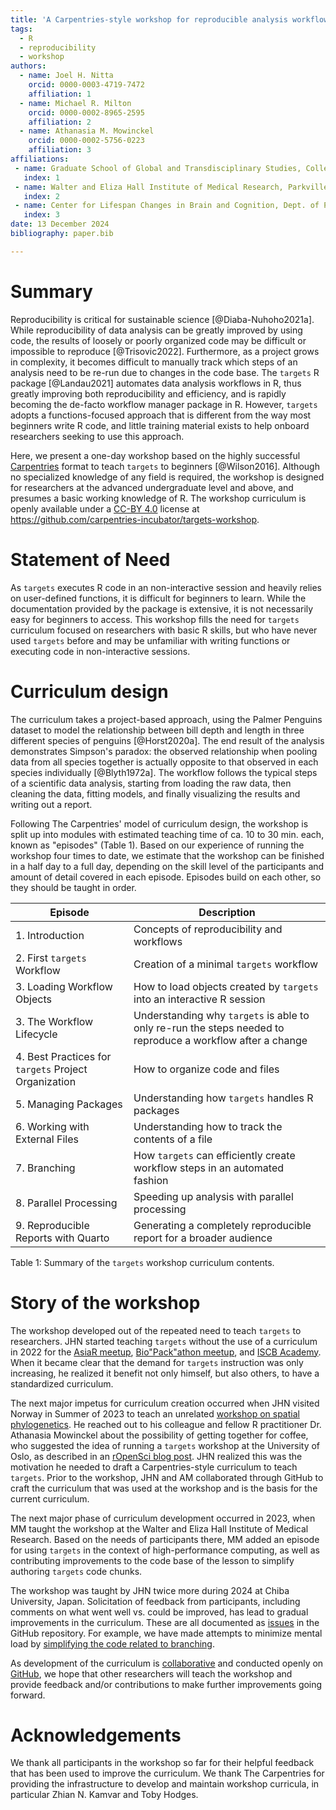 ```yaml
---
title: 'A Carpentries-style workshop for reproducible analysis workflows in R using the `targets` package'
tags:
  - R
  - reproducibility
  - workshop
authors:
  - name: Joel H. Nitta
    orcid: 0000-0003-4719-7472
    affiliation: 1
  - name: Michael R. Milton
    orcid: 0000-0002-8965-2595
    affiliation: 2
  - name: Athanasia M. Mowinckel
    orcid: 0000-0002-5756-0223
    affiliation: 3
affiliations:
 - name: Graduate School of Global and Transdisciplinary Studies, College of Liberal Arts and Sciences, Chiba University, Chiba, Japan
   index: 1
 - name: Walter and Eliza Hall Institute of Medical Research, Parkville, Victoria, Australia
   index: 2
 - name: Center for Lifespan Changes in Brain and Cognition, Dept. of Psychology, University of Oslo, Norway
   index: 3
date: 13 December 2024
bibliography: paper.bib

---
```


# Summary

Reproducibility is critical for sustainable science [@Diaba-Nuhoho2021a].
While reproducibility of data analysis can be greatly improved by using code, the results of loosely or poorly organized code may be difficult or impossible to reproduce [@Trisovic2022].
Furthermore, as a project grows in complexity, it becomes difficult to manually track which steps of an analysis need to be re-run due to changes in the code base.
The `targets` R package [@Landau2021] automates data analysis workflows in R, thus greatly improving both reproducibility and efficiency, and is rapidly becoming the de-facto workflow manager package in R.
However, `targets` adopts a functions-focused approach that is different from the way most beginners write R code, and little training material exists to help onboard researchers seeking to use this approach.

Here, we present a one-day workshop based on the highly successful [Carpentries](https://www.carpentries.org) format to teach `targets` to beginners [@Wilson2016].
Although no specialized knowledge of any field is required, the workshop is designed for researchers at the advanced undergraduate level and above, and presumes a basic working knowledge of R.
The workshop curriculum is openly available under a [CC-BY 4.0](https://creativecommons.org/licenses/by-sa/4.0/) license at <https://github.com/carpentries-incubator/targets-workshop>.

# Statement of Need

As `targets` executes R code in an non-interactive session and heavily relies on user-defined functions, it is difficult for beginners to learn.
While the documentation provided by the package is extensive, it is not necessarily easy for beginners to access.
This workshop fills the need for `targets` curriculum focused on researchers with basic R skills, but who have never used `targets` before and may be unfamiliar with writing functions or executing code in non-interactive sessions.

# Curriculum design

The curriculum takes a project-based approach, using the Palmer Penguins dataset to model the relationship between bill depth and length in three different species of penguins [@Horst2020a].
The end result of the analysis demonstrates Simpson's paradox: the observed relationship when pooling data from all species together is actually opposite to that observed in each species individually [@Blyth1972a].
The workflow follows the typical steps of a scientific data analysis, starting from loading the raw data, then cleaning the data, fitting models, and finally visualizing the results and writing out a report.

Following The Carpentries' model of curriculum design, the workshop is split up into modules with estimated teaching time of ca. 10 to 30 min. each, known as "episodes" (Table 1). Based on our experience of running the workshop four times to date, we estimate that the workshop can be finished in a half day to a full day, depending on the skill level of the participants and amount of detail covered in each episode.
Episodes build on each other, so they should be taught in order.

Episode | Description
---------|----------
1. Introduction | Concepts of reproducibility and workflows
2. First `targets` Workflow | Creation of a minimal `targets` workflow
3. Loading Workflow Objects | How to load objects created by `targets` into an interactive R session
3. The Workflow Lifecycle | Understanding why `targets` is able to only re-run the steps needed to reproduce a workflow after a change
4. Best Practices for `targets` Project Organization | How to organize code and files
5. Managing Packages | Understanding how `targets` handles R packages
6. Working with External Files | Understanding how to track the contents of a file
7. Branching | How `targets` can efficiently create workflow steps in an automated fashion
8. Parallel Processing | Speeding up analysis with parallel processing
9. Reproducible Reports with Quarto | Generating a completely reproducible report for a broader audience

Table 1: Summary of the `targets` workshop curriculum contents.

# Story of the workshop

The workshop developed out of the repeated need to teach `targets` to researchers.
JHN started teaching `targets` without the use of a curriculum in 2022 for the [AsiaR meetup](https://www.youtube.com/watch?v=XMvinGSG72k&t=1346s),  [Bio"Pack"athon meetup](https://www.youtube.com/watch?v=qwZsMKUMu6U), and [ISCB Academy](https://github.com/ISCB-Academy/bioinfo-targets).
When it became clear that the demand for `targets` instruction was only increasing, he realized it benefit not only himself, but also others, to have a standardized curriculum.

The next major impetus for curriculum creation occurred when JHN visited Norway in Summer of 2023 to teach an unrelated [workshop on spatial phylogenetics](https://www.forbio.uio.no/events/courses/2023/Workshop%20in%20Spatial%20Phylogenetics).
He reached out to his colleague and fellow R practitioner Dr. Athanasia Mowinckel about the possibility of getting together for coffee, who suggested the idea of running a `targets` workshop at the University of Oslo, as described in an [rOpenSci blog post](https://ropensci.org/blog/2023/07/20/teaching-targets-with-penguins/).
JHN realized this was the motivation he needed to draft a Carpentries-style curriculum to teach `targets`.
Prior to the workshop, JHN and AM collaborated through GitHub to craft the curriculum that was used at the workshop and is the basis for the current curriculum.

The next major phase of curriculum development occurred in 2023, when MM taught the workshop at the Walter and Eliza Hall Institute of Medical Research.
Based on the needs of participants there, MM added an episode for using `targets` in the context of high-performance computing, as well as contributing improvements to the code base of the lesson to simplify authoring `targets` code chunks.

The workshop was taught by JHN twice more during 2024 at Chiba University, Japan.
Solicitation of feedback from participants, including comments on what went well vs. could be improved, has lead to gradual improvements in the curriculum.
These are all documented as [issues](https://github.com/carpentries-incubator/targets-workshop/issues) in the GitHub repository.
For example, we have made attempts to minimize mental load by [simplifying the code related to branching](https://github.com/carpentries-incubator/targets-workshop/pull/51).

As development of the curriculum is [collaborative](https://carpentries.github.io/lesson-development-training/) and conducted openly on [GitHub](https://github.com/carpentries-incubator/targets-workshop), we hope that other researchers will teach the workshop and provide feedback and/or contributions to make further improvements going forward.

# Acknowledgements

We thank all participants in the workshop so far for their helpful feedback that has been used to improve the curriculum. We thank The Carpentries for providing the infrastructure to develop and maintain workshop curricula, in particular Zhian N. Kamvar and Toby Hodges.
